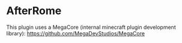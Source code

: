 # AfterRome

This plugin uses a MegaCore (internal minecraft plugin development library):
https://github.com/MegaDevStudios/MegaCore
